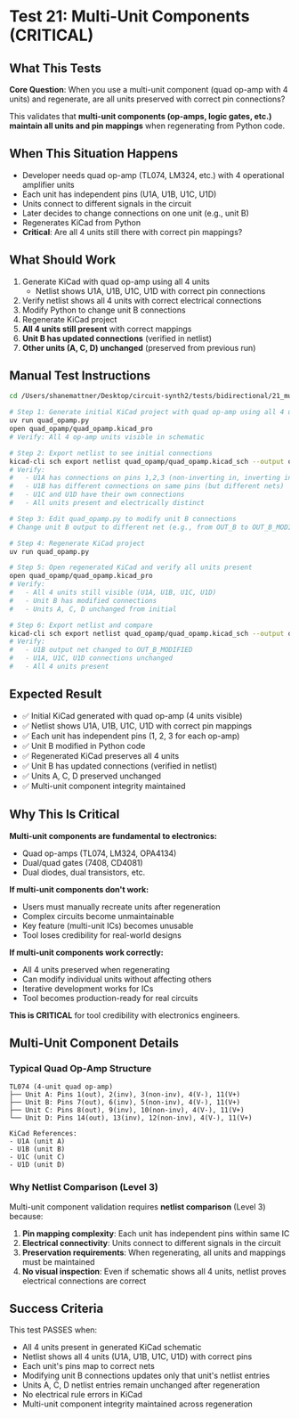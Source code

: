 # Test 21: Multi-Unit Components (CRITICAL)

## What This Tests

**Core Question**: When you use a multi-unit component (quad op-amp with 4 units) and regenerate, are all units preserved with correct pin connections?

This validates that **multi-unit components (op-amps, logic gates, etc.) maintain all units and pin mappings** when regenerating from Python code.

## When This Situation Happens

- Developer needs quad op-amp (TL074, LM324, etc.) with 4 operational amplifier units
- Each unit has independent pins (U1A, U1B, U1C, U1D)
- Units connect to different signals in the circuit
- Later decides to change connections on one unit (e.g., unit B)
- Regenerates KiCad from Python
- **Critical**: Are all 4 units still there with correct pin mappings?

## What Should Work

1. Generate KiCad with quad op-amp using all 4 units
   - Netlist shows U1A, U1B, U1C, U1D with correct pin connections
2. Verify netlist shows all 4 units with correct electrical connections
3. Modify Python to change unit B connections
4. Regenerate KiCad project
5. **All 4 units still present** with correct mappings
6. **Unit B has updated connections** (verified in netlist)
7. **Other units (A, C, D) unchanged** (preserved from previous run)

## Manual Test Instructions

```bash
cd /Users/shanemattner/Desktop/circuit-synth2/tests/bidirectional/21_multi_unit_components

# Step 1: Generate initial KiCad project with quad op-amp using all 4 units
uv run quad_opamp.py
open quad_opamp/quad_opamp.kicad_pro
# Verify: All 4 op-amp units visible in schematic

# Step 2: Export netlist to see initial connections
kicad-cli sch export netlist quad_opamp/quad_opamp.kicad_sch --output quad_opamp_initial.net
# Verify:
#   - U1A has connections on pins 1,2,3 (non-inverting in, inverting in, out)
#   - U1B has different connections on same pins (but different nets)
#   - U1C and U1D have their own connections
#   - All units present and electrically distinct

# Step 3: Edit quad_opamp.py to modify unit B connections
# Change unit B output to different net (e.g., from OUT_B to OUT_B_MODIFIED)

# Step 4: Regenerate KiCad project
uv run quad_opamp.py

# Step 5: Open regenerated KiCad and verify all units present
open quad_opamp/quad_opamp.kicad_pro
# Verify:
#   - All 4 units still visible (U1A, U1B, U1C, U1D)
#   - Unit B has modified connections
#   - Units A, C, D unchanged from initial

# Step 6: Export netlist and compare
kicad-cli sch export netlist quad_opamp/quad_opamp.kicad_sch --output quad_opamp_modified.net
# Verify:
#   - U1B output net changed to OUT_B_MODIFIED
#   - U1A, U1C, U1D connections unchanged
#   - All 4 units present
```

## Expected Result

- ✅ Initial KiCad generated with quad op-amp (4 units visible)
- ✅ Netlist shows U1A, U1B, U1C, U1D with correct pin mappings
- ✅ Each unit has independent pins (1, 2, 3 for each op-amp)
- ✅ Unit B modified in Python code
- ✅ Regenerated KiCad preserves all 4 units
- ✅ Unit B has updated connections (verified in netlist)
- ✅ Units A, C, D preserved unchanged
- ✅ Multi-unit component integrity maintained

## Why This Is Critical

**Multi-unit components are fundamental to electronics:**
- Quad op-amps (TL074, LM324, OPA4134)
- Dual/quad gates (7408, CD4081)
- Dual diodes, dual transistors, etc.

**If multi-unit components don't work:**
- Users must manually recreate units after regeneration
- Complex circuits become unmaintainable
- Key feature (multi-unit ICs) becomes unusable
- Tool loses credibility for real-world designs

**If multi-unit components work correctly:**
- All 4 units preserved when regenerating
- Can modify individual units without affecting others
- Iterative development works for ICs
- Tool becomes production-ready for real circuits

**This is CRITICAL** for tool credibility with electronics engineers.

## Multi-Unit Component Details

### Typical Quad Op-Amp Structure
```
TL074 (4-unit quad op-amp)
├── Unit A: Pins 1(out), 2(inv), 3(non-inv), 4(V-), 11(V+)
├── Unit B: Pins 7(out), 6(inv), 5(non-inv), 4(V-), 11(V+)
├── Unit C: Pins 8(out), 9(inv), 10(non-inv), 4(V-), 11(V+)
└── Unit D: Pins 14(out), 13(inv), 12(non-inv), 4(V-), 11(V+)

KiCad References:
- U1A (unit A)
- U1B (unit B)
- U1C (unit C)
- U1D (unit D)
```

### Why Netlist Comparison (Level 3)

Multi-unit component validation requires **netlist comparison** (Level 3) because:
1. **Pin mapping complexity**: Each unit has independent pins within same IC
2. **Electrical connectivity**: Units connect to different signals in the circuit
3. **Preservation requirements**: When regenerating, all units and mappings must be maintained
4. **No visual inspection**: Even if schematic shows all 4 units, netlist proves electrical connections are correct

## Success Criteria

This test PASSES when:
- All 4 units present in generated KiCad schematic
- Netlist shows all 4 units (U1A, U1B, U1C, U1D) with correct pins
- Each unit's pins map to correct nets
- Modifying unit B connections updates only that unit's netlist entries
- Units A, C, D netlist entries remain unchanged after regeneration
- No electrical rule errors in KiCad
- Multi-unit component integrity maintained across regeneration
